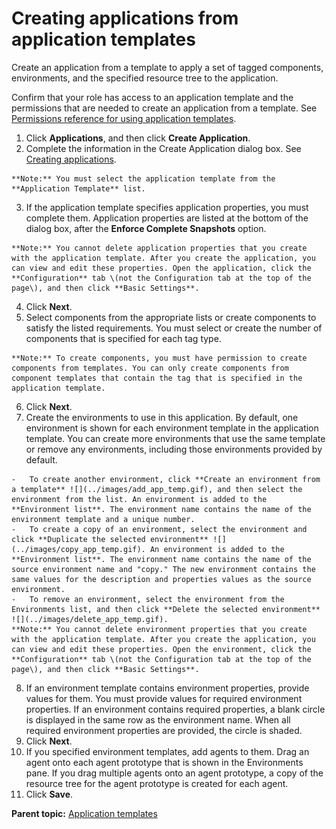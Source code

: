 # Creating applications from application templates

Create an application from a template to apply a set of tagged components, environments, and the specified resource tree to the application.

Confirm that your role has access to an application template and the permissions that are needed to create an application from a template. See [Permissions reference for using application templates](../../com.ibm.udeploy.admin.doc/topics/app_template_ref.md#).

1.   Click **Applications**, and then click **Create Application**. 
2.   Complete the information in the Create Application dialog box. See [Creating applications](app_create.md).

    **Note:** You must select the application template from the **Application Template** list.

3.   If the application template specifies application properties, you must complete them. Application properties are listed at the bottom of the dialog box, after the **Enforce Complete Snapshots** option.

    **Note:** You cannot delete application properties that you create with the application template. After you create the application, you can view and edit these properties. Open the application, click the **Configuration** tab \(not the Configuration tab at the top of the page\), and then click **Basic Settings**.

4.   Click **Next**. 
5.   Select components from the appropriate lists or create components to satisfy the listed requirements. You must select or create the number of components that is specified for each tag type.

    **Note:** To create components, you must have permission to create components from templates. You can only create components from component templates that contain the tag that is specified in the application template.

6.   Click **Next**. 
7.   Create the environments to use in this application. By default, one environment is shown for each environment template in the application template. You can create more environments that use the same template or remove any environments, including those environments provided by default.

    -   To create another environment, click **Create an environment from a template** ![](../images/add_app_temp.gif), and then select the environment from the list. An environment is added to the **Environment list**. The environment name contains the name of the environment template and a unique number.
    -   To create a copy of an environment, select the environment and click **Duplicate the selected environment** ![](../images/copy_app_temp.gif). An environment is added to the **Environment list**. The environment name contains the name of the source environment name and "copy." The new environment contains the same values for the description and properties values as the source environment.
    -   To remove an environment, select the environment from the Environments list, and then click **Delete the selected environment** ![](../images/delete_app_temp.gif).
    **Note:** You cannot delete environment properties that you create with the application template. After you create the application, you can view and edit these properties. Open the environment, click the **Configuration** tab \(not the Configuration tab at the top of the page\), and then click **Basic Settings**.

8.   If an environment template contains environment properties, provide values for them. You must provide values for required environment properties. If an environment contains required properties, a blank circle is displayed in the same row as the environment name. When all required environment properties are provided, the circle is shaded.
9.   Click **Next**. 
10.  If you specified environment templates, add agents to them. Drag an agent onto each agent prototype that is shown in the Environments pane. If you drag multiple agents onto an agent prototype, a copy of the resource tree for the agent prototype is created for each agent.
11.  Click **Save**. 

**Parent topic:** [Application templates](../topics/app_template.md)

